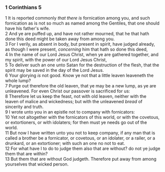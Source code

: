 ### 1 Corinthians 5

1 It is reported commonly *that there is* fornication among you, and such fornication as is not so much as named among the Gentiles, that one should have his father's wife.  
2 And ye are puffed up, and have not rather mourned, that he that hath done this deed might be taken away from among you.  
3 For I verily, as absent in body, but present in spirit, have judged already, as though I were present, *concerning* him that hath so done this deed,  
4 In the name of our Lord Jesus Christ, when ye are gathered together, and my spirit, with the power of our Lord Jesus Christ,  
5 To deliver such an one unto Satan for the destruction of the flesh, that the spirit may be saved in the day of the Lord Jesus.  
6 Your glorying *is* not good. Know ye not that a little leaven leaveneth the whole lump?  
7 Purge out therefore the old leaven, that ye may be a new lump, as ye are unleavened. For even Christ our passover is sacrificed for us:  
8 Therefore let us keep the feast, not with old leaven, neither with the leaven of malice and wickedness; but with the unleavened *bread* of sincerity and truth.  
9 I wrote unto you in an epistle not to company with fornicators:  
10 Yet not altogether with the fornicators of this world, or with the covetous, or extortioners, or with idolaters; for then must ye needs go out of the world.  
11 But now I have written unto you not to keep company, if any man that is called a brother be a fornicator, or covetous, or an idolater, or a railer, or a drunkard, or an extortioner; with such an one no not to eat.  
12 For what have I to do to judge them also that are without? do not ye judge them that are within?  
13 But them that are without God judgeth. Therefore put away from among yourselves that wicked person.  
